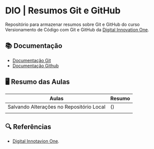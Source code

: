 # DIO | Resumos Git e GitHub

Repositório para armazenar resumos sobre Git e GitHub do curso Versionamento de Código com Git e GitHub da [Digital Innovation One](https://www.dio.me/).

## 📚 Documentação
- [Documentação Git](https://git-scm.com/doc)
- [Documentação Github](https://docs.github.com/)

## 🖥 Resumo das Aulas

| Aulas  | Resumo |
| ------------- | ------------- |
| Salvando Alterações no Repositório Local  | ()  |
|   |   |


## 🔍 Referências
- [Digital Innotavion One](https://www.dio.me/).
